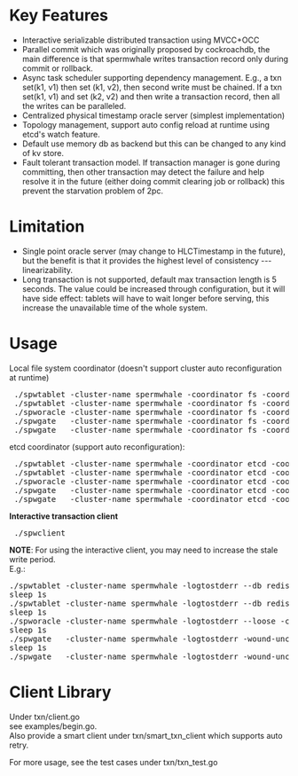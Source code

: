 # Key Features
 * Interactive serializable distributed transaction using MVCC+OCC  
 * Parallel commit which was originally proposed by cockroachdb, the main difference is that spermwhale writes transaction record only during commit or rollback.
 * Async task scheduler supporting dependency management. E.g., a txn set(k1, v1) then set (k1, v2), then second write must be chained. If a txn set(k1, v1) and set (k2, v2) and then write a transaction record, then all the writes can be paralleled.  
 * Centralized physical timestamp oracle server (simplest implementation)
 * Topology management, support auto config reload at runtime using etcd's watch feature.
 * Default use memory db as backend but this can be changed to any kind of kv store.
 * Fault tolerant transaction model. If transaction manager is gone during committing, then other transaction may detect the failure and help resolve it in the future (either doing commit clearing job or rollback) this prevent the starvation problem of 2pc.
 
# Limitation
  * Single point oracle server (may change to HLCTimestamp in the future), but the benefit is that it provides the highest level of consistency --- linearizability.
  * Long transaction is not supported, default max transaction length is 5 seconds. The value could be increased through configuration, but it will have side effect: tablets will have to wait longer before serving, this increase the unavailable time of the whole system.
 
# Usage
Local file system coordinator (doesn't support cluster auto reconfiguration at runtime)  
 <pre> ./spwtablet -cluster-name spermwhale -coordinator fs -coordinator-addr /tmp -gid 0  -port 20000 2>&1 1>&sptablet-0.log &
 ./spwtablet -cluster-name spermwhale -coordinator fs -coordinator-addr /tmp -gid 1  -port 30000 2>&1 1>&sptablet-1.log &
 ./spworacle -cluster-name spermwhale -coordinator fs -coordinator-addr /tmp -port 6666 2>&1 1>&sporacle.log &
 ./spwgate   -cluster-name spermwhale -coordinator fs -coordinator-addr /tmp -port-txn 9999 -port-kv 10001 2>&1 1>&spgate-1.log &
 ./spwgate   -cluster-name spermwhale -coordinator fs -coordinator-addr /tmp -port-txn 19999 -port-kv 20001 2>&1 1>&spgate-2.log &
</pre>

etcd coordinator (support auto reconfiguration):
 <pre> ./spwtablet -cluster-name spermwhale -coordinator etcd -coordinator-addr 127.0.0.1:2379 -coordinator-auth "" -gid 0 -port 20000 2>&1 1>&sptablet-0.log &  
 ./spwtablet -cluster-name spermwhale -coordinator etcd -coordinator-addr 127.0.0.1:2379 -coordinator-auth "" -gid 1  -port 30000 2>&1 1>&sptablet-1.log &
 ./spworacle -cluster-name spermwhale -coordinator etcd -coordinator-addr 127.0.0.1:2379 -coordinator-auth "" -port 6666 2>&1 1>&spworacle.log &
 ./spwgate   -cluster-name spermwhale -coordinator etcd -coordinator-addr 127.0.0.1:2379 -coordinator-auth "" -port-txn 19999 -port-kv 20001 2>&1 1>&spwgate-1.log &
 ./spwgate   -cluster-name spermwhale -coordinator etcd -coordinator-addr 127.0.0.1:2379 -coordinator-auth "" -port-txn 9999 -port-kv 10001 2>&1 1>&spwgate-2.log &
</pre>

**Interactive transaction client**  
 <pre> ./spwclient  </pre>

**NOTE**:
For using the interactive client, you may need to increase the stale write period.  
E.g.:
<pre>./spwtablet -cluster-name spermwhale -logtostderr --db redis -redis-port 6379 -txn-stale-write-threshold 90s -test -coordinator fs -coordinator-addr /tmp -gid 0  -port 20000 2>&1 1>&sptablet-0.log &
sleep 1s
./spwtablet -cluster-name spermwhale -logtostderr --db redis -redis-port 16379 -txn-stale-write-threshold 90s -test -coordinator fs -coordinator-addr /tmp -gid 1  -port 30000 2>&1 1>&sptablet-1.log &
sleep 1s
./spworacle -cluster-name spermwhale -logtostderr --loose -coordinator fs -coordinator-addr /tmp -port 6666 2>&1 1>&sporacle.log &
sleep 1s
./spwgate   -cluster-name spermwhale -logtostderr -wound-uncommitted-txn-threshold 15s -coordinator fs -coordinator-addr /tmp -port-txn 9999 -port-kv 10001 2>&1 1>&spgate-1.log &
sleep 1s
./spwgate   -cluster-name spermwhale -logtostderr -wound-uncommitted-txn-threshold 15s -coordinator fs -coordinator-addr /tmp -port-txn 19999 -port-kv 20001 2>&1 1>&spgate-2.log &
</pre> 

# Client Library
Under txn/client.go  
see examples/begin.go.  
Also provide a smart client under txn/smart_txn_client which supports auto retry.
  
For more usage, see the test cases under txn/txn_test.go
